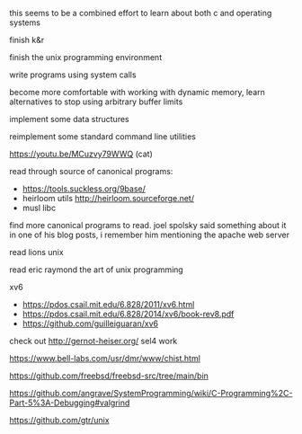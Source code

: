 this seems to be a combined effort to learn about both c and operating systems

finish k&r

finish the unix programming environment

write programs using system calls

become more comfortable with working with dynamic memory, learn alternatives
to stop using arbitrary buffer limits

implement some data structures

reimplement some standard command line utilities

https://youtu.be/MCuzvy79WWQ (cat)

read through source of canonical programs:
- https://tools.suckless.org/9base/
- heirloom utils http://heirloom.sourceforge.net/
- musl libc

find more canonical programs to read. joel spolsky said something about it in one of his blog posts, i remember him mentioning the apache web server

read lions unix

read eric raymond the art of unix programming

xv6
- https://pdos.csail.mit.edu/6.828/2011/xv6.html
- https://pdos.csail.mit.edu/6.828/2014/xv6/book-rev8.pdf
- https://github.com/guilleiguaran/xv6

check out http://gernot-heiser.org/ sel4 work

https://www.bell-labs.com/usr/dmr/www/chist.html

https://github.com/freebsd/freebsd-src/tree/main/bin

https://github.com/angrave/SystemProgramming/wiki/C-Programming%2C-Part-5%3A-Debugging#valgrind

https://github.com/gtr/unix
